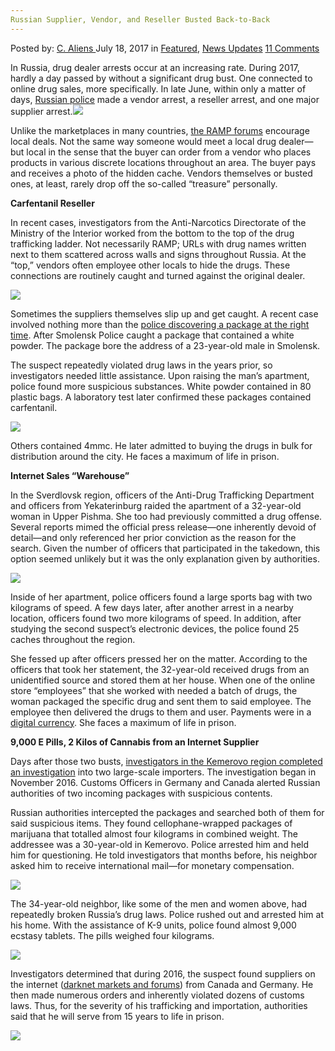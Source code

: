 ```yaml
---
Russian Supplier, Vendor, and Reseller Busted Back-to-Back
---
```

<article class="post-listing post-21396 post type-post status-publish format-standard has-post-thumbnail hentry category-deepdot-news category-news-updates tag-backtoback tag-busted tag-reseller tag-russian tag-supplier tag-vendor">
    <div class="post-inner">
    <p class="post-meta">
    <span>Posted by: <a href="https://www.deepdotweb.com/author/caliens/" title="">C. Aliens </a></span>
    <span>July 18, 2017</span>
    <span>in <a href="https://www.deepdotweb.com/category/deepdot-news/" rel="category tag">Featured</a>, <a href="https://www.deepdotweb.com/category/news-updates/" rel="category tag">News Updates</a></span>
    <span><a href="https://www.deepdotweb.com/2017/07/18/russian-supplier-vendor-reseller-busted-back-back/#comments">11 Comments</a></span>
    </p>
    <div class="clear"></div>
    <div class="entry">
    <p>In Russia, drug dealer arrests occur at an increasing rate. During 2017, hardly a day passed by without a significant drug bust. One connected to online drug sales, more specifically. In late June, within only a matter of days, <a href="https://www.deepdotweb.com/tag/russia/">Russian police</a> made a vendor arrest, a reseller arrest, and one major supplier arrest.<img class="wp-image-21401 aligncenter" src="https://www.deepdotweb.com/wp-content/uploads/2017/07/word-image-88.jpeg" srcset="https://www.deepdotweb.com/wp-content/uploads/2017/07/word-image-88.jpeg 660w, https://www.deepdotweb.com/wp-content/uploads/2017/07/word-image-88-300x136.jpeg 300w, https://www.deepdotweb.com/wp-content/uploads/2017/07/word-image-88-272x125.jpeg 272w" sizes="(max-width: 660px) 100vw, 660px" /></p>
    <p>Unlike the marketplaces in many countries, <a href="http://www.deepdotweb.com/marketplace-directory/listing/ramp-russian-anonymous-marketplace/">the RAMP forums</a> encourage local deals. Not the same way someone would meet a local drug dealer—but local in the sense that the buyer can order from a vendor who places products in various discrete locations throughout an area. The buyer pays and receives a photo of the hidden cache. Vendors themselves or busted ones, at least, rarely drop off the so-called “treasure” personally.</p>
    <p><strong>Carfentanil Reseller</strong></p>
    <p>In recent cases, investigators from the Anti-Narcotics Directorate of the Ministry of the Interior worked from the bottom to the top of the drug trafficking ladder. Not necessarily RAMP; URLs with drug names written next to them scattered across walls and signs throughout Russia. At the “top,” vendors often employee other locals to hide the drugs. These connections are routinely caught and turned against the original dealer.</p>
    <p><img class="wp-image-21402 aligncenter" src="https://www.deepdotweb.com/wp-content/uploads/2017/07/word-image-89.jpeg" srcset="https://www.deepdotweb.com/wp-content/uploads/2017/07/word-image-89.jpeg 800w, https://www.deepdotweb.com/wp-content/uploads/2017/07/word-image-89-300x201.jpeg 300w, https://www.deepdotweb.com/wp-content/uploads/2017/07/word-image-89-290x195.jpeg 290w" sizes="(max-width: 800px) 100vw, 800px" /></p>
    <p>Sometimes the suppliers themselves slip up and get caught. A recent case involved nothing more than the <a href="https://xn--b1aew.xn--p1ai">police discovering a package at the right time</a>. After Smolensk Police caught a package that contained a white powder. The package bore the address of a 23-year-old male in Smolensk.</p>
    <p>The suspect repeatedly violated drug laws in the years prior, so investigators needed little assistance. Upon raising the man&#8217;s apartment, police found more suspicious substances. White powder contained in 80 plastic bags. A laboratory test later confirmed these packages contained carfentanil.</p>
    <p><img class="wp-image-21403 aligncenter" src="https://www.deepdotweb.com/wp-content/uploads/2017/07/word-image-90.jpeg" srcset="https://www.deepdotweb.com/wp-content/uploads/2017/07/word-image-90.jpeg 800w, https://www.deepdotweb.com/wp-content/uploads/2017/07/word-image-90-300x224.jpeg 300w" sizes="(max-width: 800px) 100vw, 800px" /></p>
    <p>Others contained 4mmc. He later admitted to buying the drugs in bulk for distribution around the city. He faces a maximum of life in prison.</p>
    <p><strong>Internet Sales “Warehouse”</strong></p>
    <p>In the Sverdlovsk region, officers of the Anti-Drug Trafficking Department and officers from Yekaterinburg raided the apartment of a 32-year-old woman in Upper Pishma. She too had previously committed a drug offense. Several reports mimed the official press release—one inherently devoid of detail—and only referenced her prior conviction as the reason for the search. Given the number of officers that participated in the takedown, this option seemed unlikely but it was the only explanation given by authorities.</p>
    <p><img class="wp-image-21404 aligncenter" src="https://www.deepdotweb.com/wp-content/uploads/2017/07/word-image-91.jpeg" srcset="https://www.deepdotweb.com/wp-content/uploads/2017/07/word-image-91.jpeg 800w, https://www.deepdotweb.com/wp-content/uploads/2017/07/word-image-91-300x169.jpeg 300w" sizes="(max-width: 800px) 100vw, 800px" /></p>
    <p>Inside of her apartment, police officers found a large sports bag with two kilograms of speed. A few days later, after another arrest in a nearby location, officers found two more kilograms of speed. In addition, after studying the second suspect&#8217;s electronic devices, the police found 25 caches throughout the region.</p>
    <p>She fessed up after officers pressed her on the matter. According to the officers that took her statement, the 32-year-old received drugs from an unidentified source and stored them at her house. When one of the online store “employees” that she worked with needed a batch of drugs, the woman packaged the specific drug and sent them to said employee. The employee then delivered the drugs to them and user. Payments were in a <a href="https://www.deepdotweb.com/tag/bitcoin/">digital currency</a>. She faces a maximum of life in prison.</p>
    <p><strong>9,000 E Pills, 2 Kilos of Cannabis from an Internet Supplier</strong></p>
    <p>Days after those two busts, <a href="https://xn--b1aew.xn--p1ai">investigators in the Kemerovo region completed an investigation</a> into two large-scale importers. The investigation began in November 2016. Customs Officers in Germany and Canada alerted Russian authorities of two incoming packages with suspicious contents.</p>
    <p>Russian authorities intercepted the packages and searched both of them for said suspicious items. They found cellophane-wrapped packages of marijuana that totalled almost four kilograms in combined weight. The addressee was a 30-year-old in Kemerovo. Police arrested him and held him for questioning. He told investigators that months before, his neighbor asked him to receive international mail—for monetary compensation.</p>
    <p><img class="wp-image-21405 aligncenter" src="https://www.deepdotweb.com/wp-content/uploads/2017/07/word-image-92.jpeg" srcset="https://www.deepdotweb.com/wp-content/uploads/2017/07/word-image-92.jpeg 800w, https://www.deepdotweb.com/wp-content/uploads/2017/07/word-image-92-300x169.jpeg 300w" sizes="(max-width: 800px) 100vw, 800px" /></p>
    <p>The 34-year-old neighbor, like some of the men and women above, had repeatedly broken Russia’s drug laws. Police rushed out and arrested him at his home. With the assistance of K-9 units, police found almost 9,000 ecstasy tablets. The pills weighed four kilograms.</p>
    <p><img class="wp-image-21406 aligncenter" src="https://www.deepdotweb.com/wp-content/uploads/2017/07/word-image-93.jpeg" srcset="https://www.deepdotweb.com/wp-content/uploads/2017/07/word-image-93.jpeg 800w, https://www.deepdotweb.com/wp-content/uploads/2017/07/word-image-93-300x169.jpeg 300w" sizes="(max-width: 800px) 100vw, 800px" /></p>
    <p>Investigators determined that during 2016, the suspect found suppliers on the internet (<a href="https://www.deepdotweb.com/2013/10/28/updated-llist-of-hidden-marketplaces-tor-i2p/">darknet markets and forums</a>) from Canada and Germany. He then made numerous orders and inherently violated dozens of customs laws. Thus, for the severity of his trafficking and importation, authorities said that he will serve from 15 years to life in prison.</p>
    <p><img class="wp-image-21407 aligncenter" src="https://www.deepdotweb.com/wp-content/uploads/2017/07/word-image-94.jpeg" srcset="https://www.deepdotweb.com/wp-content/uploads/2017/07/word-image-94.jpeg 800w, https://www.deepdotweb.com/wp-content/uploads/2017/07/word-image-94-300x200.jpeg 300w" sizes="(max-width: 800px) 100vw, 800px" /></p>
    </div>
    <span style="display:none"><a href="https://www.deepdotweb.com/tag/backtoback/" rel="tag">backtoback</a> <a href="https://www.deepdotweb.com/tag/busted/" rel="tag">busted</a> <a href="https://www.deepdotweb.com/tag/reseller/" rel="tag">reseller</a> <a href="https://www.deepdotweb.com/tag/russian/" rel="tag">russian</a> <a href="https://www.deepdotweb.com/tag/supplier/" rel="tag">supplier</a> <a href="https://www.deepdotweb.com/tag/vendor/" rel="tag">vendor</a></span> <span style="display:none" class="updated">2017-07-18</span>
    <div style="display:none" class="vcard author" itemprop="author" itemscope itemtype="http://schema.org/Person"><strong class="fn" itemprop="name"><a href="https://www.deepdotweb.com/author/caliens/" title="Posts by C. Aliens" rel="author">C. Aliens</a></strong></div>
    </div>
</article>

